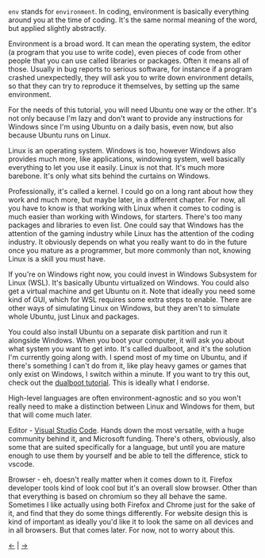 `env` stands for `environment`. In coding, environment is basically everything around you at the time of coding. It's the same normal meaning of the word, but applied slightly abstractly.

Environment is a broad word. It can mean the operating system, the editor (a program that you use to write code), even pieces of code from other people that you can use called libraries or packages. Often it means all of those. Usually in bug reports to serious software, for instance if a program crashed unexpectedly, they will ask you to write down environment details, so that they can try to reproduce it themselves, by setting up the same environment.

For the needs of this tutorial, you will need Ubuntu one way or the other. It's not only because I'm lazy and don't want to provide any instructions for Windows since I'm using Ubuntu on a daily basis, even now, but also because Ubuntu runs on Linux.

Linux is an operating system. Windows is too, however Windows also provides much more, like applications, windowing system, well basically everything to let you use it easily. Linux is not that. It's much more barebone. It's only what sits behind the curtains on Windows.

Professionally, it's called a kernel. I could go on a long rant about how they work and much more, but maybe later, in a different chapter. For now, all you have to know is that working with Linux when it comes to coding is much easier than working with Windows, for starters. There's too many packages and libraries to even list. One could say that Windows has the attention of the gaming industry while Linux has the attention of the coding industry. It obviously depends on what you really want to do in the future once you mature as a programmer, but more commonly than not, knowing Linux is a skill you must have.

If you're on Windows right now, you could invest in Windows Subsystem for Linux (WSL). It's basically Ubuntu virtualized on Windows. You could also get a virtual machine and get Ubuntu on it. Note that ideally you need some kind of GUI, which for WSL requires some extra steps to enable. There are other ways of simulating Linux on Windows, but they aren't to simulate whole Ubuntu, just Linux and packages.

You could also install Ubuntu on a separate disk partition and run it alongside Windows. When you boot your computer, it will ask you about what system you want to get into. It's called dualboot, and it's the solution I'm currently going along with. I spend most of my time on Ubuntu, and if there's something I can't do from it, like play heavy games or games that only exist on Windows, I switch within a minute. If you want to try this out, check out the [dualboot tutorial](../dualboot/dualboot.md). This is ideally what I endorse.

High-level languages are often environment-agnostic and so you won't really need to make a distinction between Linux and Windows for them, but that will come much later.

Editor - [Visual Studio Code](https://code.visualstudio.com/download). Hands down the most versatile, with a huge community behind it, and Microsoft funding. There's others, obviously, also some that are suited specifically for a language, but until you are mature enough to use them by yourself and be able to tell the difference, stick to vscode.

Browser - eh, doesn't really matter when it comes down to it. Firefox developer tools kind of look cool but it's an overall slow browser. Other than that everything is based on chromium so they all behave the same. Sometimes I like actually using both Firefox and Chrome just for the sake of it, and find that they do some things differently. For website design this is kind of important as ideally you'd like it to look the same on all devices and in all browsers. But that comes later. For now, not to worry about this.

[←](../start/start.md) | [→](../terminal/terminal.md)
